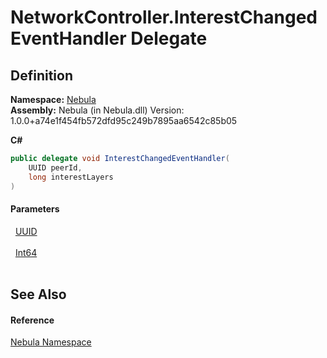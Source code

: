 # NetworkController.InterestChangedEventHandler Delegate




## Definition
**Namespace:** <a href="N_Nebula">Nebula</a>  
**Assembly:** Nebula (in Nebula.dll) Version: 1.0.0+a74e1f454fb572dfd95c249b7895aa6542c85b05

**C#**
``` C#
public delegate void InterestChangedEventHandler(
	UUID peerId,
	long interestLayers
)
```



#### Parameters
<dl><dt>  <a href="T_Nebula_UUID">UUID</a></dt><dd> </dd><dt>  <a href="https://learn.microsoft.com/dotnet/api/system.int64" target="_blank" rel="noopener noreferrer">Int64</a></dt><dd> </dd></dl>

## See Also


#### Reference
<a href="N_Nebula">Nebula Namespace</a>  
